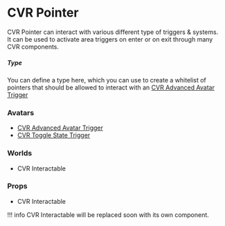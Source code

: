 # CVR Pointer <div class="whitelisted" data-list="P"></div>
CVR Pointer can interact with various different type of triggers & systems.  
It can be used to activate area triggers on enter or on exit through many CVR components.

##### Type
You can define a type here, which you can use to create a whitelist of pointers that should be allowed to interact with
an [CVR Advanced Avatar Trigger](aas-trigger.md#allowed-types)

### Avatars
- [CVR Advanced Avatar Trigger](aas-trigger.md)
- [CVR Toggle State Trigger](state-trigger.md)

### Worlds
- CVR Interactable

### Props
- CVR Interactable

!!! info
    CVR Interactable will be replaced soon with its own component.